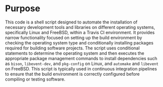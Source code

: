 # Purpose
This code is a shell script designed to automate the installation of necessary development tools and libraries on different operating systems, specifically Linux and FreeBSD, within a Travis CI environment. It provides narrow functionality focused on setting up the build environment by checking the operating system type and conditionally installing packages required for building software projects. The script uses conditional statements to determine the operating system and then executes the appropriate package management commands to install dependencies such as `bison`, `libevent-dev`, and `pkg-config` on Linux, and `automake` and `libevent` on FreeBSD. This script is typically used in continuous integration pipelines to ensure that the build environment is correctly configured before compiling or testing software.
